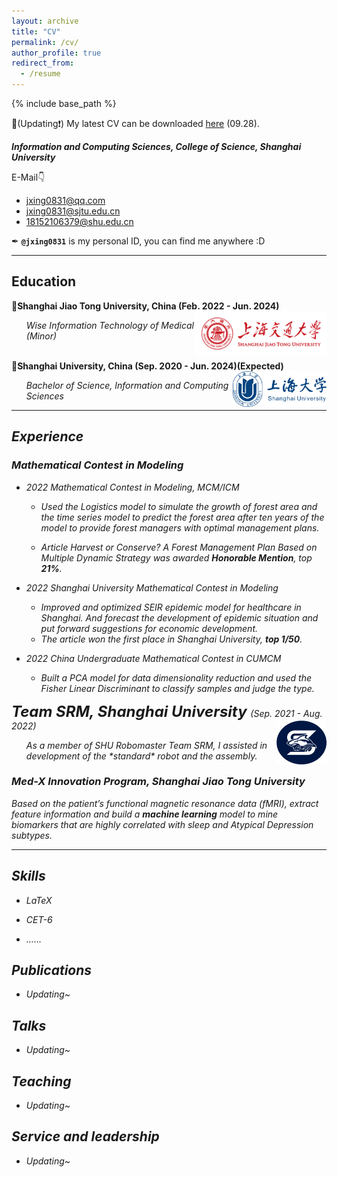 ```yaml
---
layout: archive
title: "CV"
permalink: /cv/
author_profile: true
redirect_from:
  - /resume
---
```


{% include base_path %}

📌(Updating❗) My latest CV can be downloaded [here](https://jxing0831.github.io/files/jiexing0928.pdf) (09.28).


<!-- 
<embed src="https://jxing0831.github.io/files/jiexing0928.pdf" type="application/pdf" width="100%" />
--> 

***Information and Computing Sciences, College of Science, Shanghai University***

E-Mail👇

- [jxing0831@qq.com](mailto:jxing0831@qq.com)
- [jxing0831@sjtu.edu.cn](mailto:jxing0831@sjtu.edu.cn)
- [18152106379@shu.edu.cn](mailto:18152106379@shu.edu.cn)

✒ **`@jxing0831`** is my personal ID, you can find me anywhere :D

---

Education
------

<div align="left">
        <strong> 📕Shanghai Jiao Tong University, China (Feb. 2022 - Jun. 2024) </strong>
          <a href="https://www.ntu.edu.sg/" target="_blank" rel="external">
            <img border="0" src="../images/sjtu.png" align="right" width="210" height="70">
          </a> 
        <ul>
        <i>
          Wise Information Technology of Medical (Minor)</i>
      </ul>      
      </div>
<br>




<div align="left">
        <strong> 📘Shanghai University, China (Sep. 2020 - Jun. 2024)(Expected) </strong>
          <a href="https://en.shu.edu.cn/" target="_blank" rel="external">
            <img border="0" src="../images/shu.png" align="right" width="150" height="57">
          </a> 
        <ul>
        <i>
          Bachelor of Science, Information and Computing Sciences<i>
      </ul>      
      </div>







---

Experience
------

### Mathematical Contest in Modeling

- *2022 Mathematical Contest in Modeling, MCM/ICM* 
  - Used the Logistics model to simulate the growth of forest area and the time series model to predict the forest area after ten years of the model to provide forest managers with optimal management plans. 
  
  - Article Harvest or Conserve? A Forest Management Plan Based on Multiple Dynamic Strategy was awarded **Honorable Mention**, top **21%**. 
  
- *2022 Shanghai University Mathematical Contest in Modeling* 
  - Improved and optimized SEIR epidemic model for healthcare in Shanghai. And forecast the development of epidemic situation and put forward suggestions for economic development. 
  - The article won the first place in Shanghai University, **top 1/50**. 

- *2022 China Undergraduate Mathematical Contest in CUMCM* 
  - Built a PCA model for data dimensionality reduction and used the Fisher Linear Discriminant to classify samples and judge the type.





<div align="left">
    <font size="5"><strong> Team SRM, Shanghai University  </strong></font>(Sep. 2021 - Aug. 2022)
            <img border="0" src="../images/srm.png" align="right" width="80" height="70">
          </a> 
        <ul>
        <i>
          As a member of SHU Robomaster Team SRM, I assisted in development of the *standard* robot and the assembly.</i>
      </ul>      
      </div>



### Med-X Innovation Program, Shanghai Jiao Tong University

Based on the patient’s functional magnetic resonance data (fMRI), extract feature information and build a **machine learning** model to mine biomarkers that are highly correlated with sleep and Atypical Depression subtypes.



---



Skills
------

* $LaTeX$

* CET-6

* ……

  

## Publications
* Updating~


## Talks
* Updating~


## Teaching
* Updating~


## Service and leadership
* Updating~
